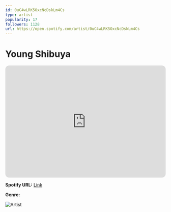 ```yaml
---
id: 0uC4wLRK5OxcNcDskLm4Cs
type: artist
popularity: 17
followers: 1128
url: https://open.spotify.com/artist/0uC4wLRK5OxcNcDskLm4Cs
---
```

# Young Shibuya

<iframe style="border-radius:12px" src="https://open.spotify.com/embed/artist/0uC4wLRK5OxcNcDskLm4Cs" width="100%" height="352" frameBorder="0" allowfullscreen="" allow="autoplay; clipboard-write; encrypted-media; fullscreen; picture-in-picture" loading="lazy"></iframe>

**Spotify URL:** [Link](https://open.spotify.com/artist/0uC4wLRK5OxcNcDskLm4Cs)

**Genre:** 

![Artist](https://i.scdn.co/image/ab6761610000e5ebfd810454c299174f6a5c7ef3)
